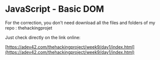 # JavaScript - Basic DOM

For the correction, you don't need download all the files and folders of my repo : thehackingprojet

Just check directly on the link online:

[https://adev42.com/thehackingproject/week9/day1/index.html](https://adev42.com/thehackingproject/week9/day1/index.html)